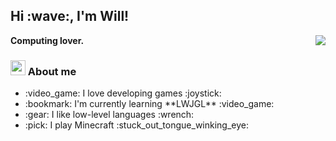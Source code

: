 <h2> Hi :wave:, I'm Will! </h2>
<strong>Computing lover.</strong>

<img align="right" src="https://www.giverplay.me/api/stats/top-langs?hide=yacc,html,css,handlebars,scss&compact_layout=true&langs_count=8&theme=tokyonight">

<h3><img src="https://cdn.discordapp.com/emojis/865689377111801897.png?v=1" width=24 height=24> About me</h3>

<ul>
  <li> :video_game: I love developing games :joystick: </li>
  <li> :bookmark: I'm currently learning **LWJGL** :video_game: </li>
  <li> :gear: I like low-level languages :wrench: </li>
  <li> :pick: I play Minecraft :stuck_out_tongue_winking_eye: </li>
</ul>
